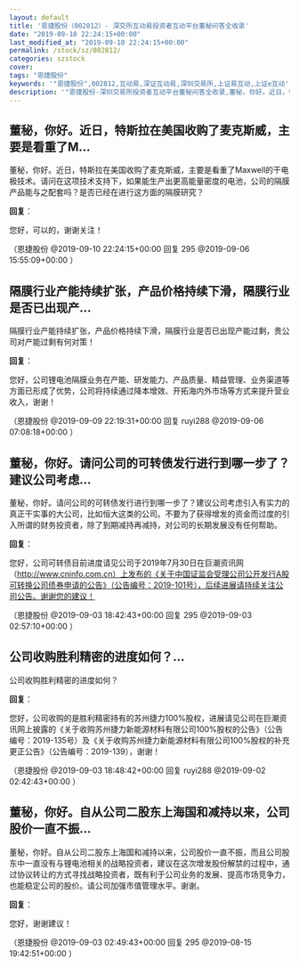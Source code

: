 ```yaml
---
layout: default
title: '恩捷股份（002812）- 深交所互动易投资者互动平台董秘问答全收录'
date: "2019-09-10 22:24:15+00:00"
last_modified_at: "2019-09-10 22:24:15+00:00"
permalink: /stock/sz/002812/
categories: szstock
cover: 
tags: "恩捷股份"
keywords: '"恩捷股份",002812,互动易,深证互动易,深圳交易所,上证易互动,上证e互动'
description: '"恩捷股份-深圳交易所投资者互动平台董秘问答全收录,董秘，你好。近日，特斯拉在美国收购了麦克斯威，主要是看重了Maxwell的干电极技术。请问在这项技术支持下，如果能生产出更高能量密度的电池，公司的隔膜产品能与之配套吗？是否已经在进行这方面的隔膜研究？"'
---
```


## 董秘，你好。近日，特斯拉在美国收购了麦克斯威，主要是看重了M...

董秘，你好。近日，特斯拉在美国收购了麦克斯威，主要是看重了Maxwell的干电极技术。请问在这项技术支持下，如果能生产出更高能量密度的电池，公司的隔膜产品能与之配套吗？是否已经在进行这方面的隔膜研究？

**回复**：

您好，可以的，谢谢关注！ 

（恩捷股份  @2019-09-10 22:24:15+00:00 回复 295  @2019-09-06 15:55:09+00:00 ）

## 隔膜行业产能持续扩张，产品价格持续下滑，隔膜行业是否已出现产...

隔膜行业产能持续扩张，产品价格持续下滑，隔膜行业是否已出现产能过剩，贵公司对产能过剩有何对策！

**回复**：

您好，公司锂电池隔膜业务在产能、研发能力、产品质量、精益管理、业务渠道等方面已形成了优势，公司将持续通过降本增效、开拓海内外市场等方式来提升营业收入，谢谢！ 

（恩捷股份  @2019-09-09 22:19:31+00:00 回复 ruyi288  @2019-09-06 07:08:18+00:00 ）

## 董秘，你好。请问公司的可转债发行进行到哪一步了？建议公司考虑...

董秘，你好。请问公司的可转债发行进行到哪一步了？建议公司考虑引入有实力的真正干实事的大公司，比如恒大这类的公司。不要为了获得增发的资金而过度的引入所谓的财务投资者，除了到期减持再减持，对公司的长期发展没有任何帮助。

**回复**：

您好，公司可转债目前进度请见公司于2019年7月30日在巨潮资讯网（http://www.cninfo.com.cn）上发布的《关于中国证监会受理公司公开发行A股可转换公司债券申请的公告》（公告编号：2019-101号），后续进展请持续关注公司公告。谢谢您的建议！ 

（恩捷股份  @2019-09-03 18:42:43+00:00 回复 295  @2019-09-03 02:57:10+00:00 ）

## 公司收购胜利精密的进度如何？...

公司收购胜利精密的进度如何？

**回复**：

您好，公司收购的是胜利精密持有的苏州捷力100%股权，进展请见公司在巨潮资讯网上披露的《关于收购苏州捷力新能源材料有限公司100%股权的公告》（公告编号：2019-135号）及《关于收购苏州捷力新能源材料有限公司100%股权的补充更正公告》（公告编号：2019-139），谢谢！ 

（恩捷股份  @2019-09-03 18:48:42+00:00 回复 ruyi288  @2019-09-02 02:42:43+00:00 ）

## 董秘，你好。自从公司二股东上海国和减持以来，公司股价一直不振...

董秘，你好。自从公司二股东上海国和减持以来，公司股价一直不振，而且公司股东中一直没有与锂电池相关的战略投资者，建议在这次增发股份解禁的过程中，通过协议转让的方式寻找战略投资者，既有利于公司业务的发展、提高市场竞争力，也能稳定公司的股价。请公司加强市值管理水平。谢谢。

**回复**：

您好，谢谢建议！ 

（恩捷股份  @2019-09-03 02:49:43+00:00 回复 295  @2019-08-15 19:42:51+00:00 ）

